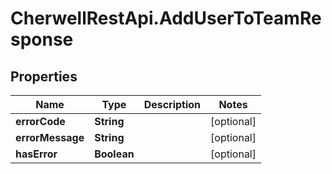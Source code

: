 # CherwellRestApi.AddUserToTeamResponse

## Properties
Name | Type | Description | Notes
------------ | ------------- | ------------- | -------------
**errorCode** | **String** |  | [optional] 
**errorMessage** | **String** |  | [optional] 
**hasError** | **Boolean** |  | [optional] 


